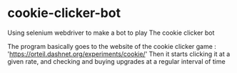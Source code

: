 # cookie-clicker-bot
Using selenium webdriver to make a bot to play The cookie clicker bot

The program basically goes to the website of the cookie clicker game : 'https://orteil.dashnet.org/experiments/cookie/'
Then it starts clicking it at a given rate, and checking and buying upgrades at a regular interval of time
